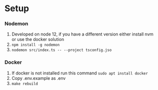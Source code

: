 # Setup

### Nodemon
1. Developed on node 12, if you have a different version either install nvm or use the docker solution
1. `npm install -g nodemon`
1. `nodemon src/index.ts -- --project tsconfig.jso`

### Docker
1. If docker is not installed run this command `sudo apt install docker`
1. Copy .env.example as .env
1. `make rebuild`
